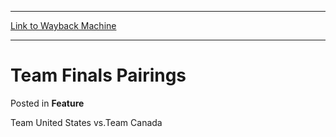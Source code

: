 
---
[Link to Wayback Machine](https://web.archive.org/web/20211201013809/https://magic.wizards.com/en/articles/archive/feature/team-finals-pairings-2000-01-01)

[_metadata_:description]:- "Team United States vs.Team Canada"
[_metadata_:generator]:- "Drupal 7 (http://drupal.org)"
[_metadata_:node]:- "960611"
[_metadata_:publish_date]:- "2000-01-01"
[_metadata_:source]:- "div-main-content"
[_metadata_:title]:- "Team Finals Pairings"
[_metadata_:wayback_capture_timestamp]:- "2021-12-01 01:38:09"
[_metadata_:wayback_raw_url]:- "https://web.archive.org/web/20211201013809id_/https://magic.wizards.com/en/articles/archive/feature/team-finals-pairings-2000-01-01"
[_metadata_:wayback_url]:- "https://magic.wizards.com/en/articles/archive/feature/team-finals-pairings-2000-01-01"
---


Team Finals Pairings
====================



 Posted in **Feature**












Team United States vs.Team Canada








